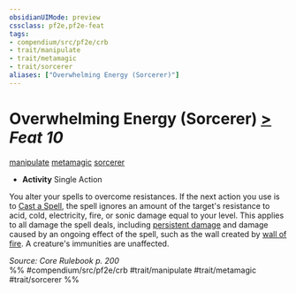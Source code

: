 ```yaml
---
obsidianUIMode: preview
cssclass: pf2e,pf2e-feat
tags:
- compendium/src/pf2e/crb
- trait/manipulate
- trait/metamagic
- trait/sorcerer
aliases: ["Overwhelming Energy (Sorcerer)"]
---
```

# Overwhelming Energy (Sorcerer)  [>](../../Rules/core-rulebook/chapter-9-playing-the-game.md#Actions "Single Action") *Feat 10*  
[manipulate](../../Rules/traits/manipulate.md)  [metamagic](../../Rules/traits/metamagic.md)  [sorcerer](../../Rules/traits/sorcerer.md)  

- **Activity** Single Action

You alter your spells to overcome resistances. If the next action you use is to [Cast a Spell](../../Rules/actions/cast-a-spell.md), the spell ignores an amount of the target's resistance to acid, cold, electricity, fire, or sonic damage equal to your level. This applies to all damage the spell deals, including [persistent damage](../../Rules/conditions.md#Persistent%20Damage) and damage caused by an ongoing effect of the spell, such as the wall created by [wall of fire](../spells/wall-of-fire.md). A creature's immunities are unaffected.

*Source: Core Rulebook p. 200*  
%% #compendium/src/pf2e/crb #trait/manipulate #trait/metamagic #trait/sorcerer %%